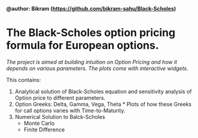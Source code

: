 **@author: Bikram (https://github.com/bikram-sahu/Black-Scholes)**

# The Black-Scholes option pricing formula for European options.

*The project is aimed at building intuition on Option Pricing and how it depends on various parameters. The plots come with interactive widgets.*

This contains:

  1. Analytical solution of Black-Scholes equation and sensitivity analysis of Option price to different parameters.
  2. Option Greeks: Delta, Gamma, Vega, Theta
    * Plots of how these Greeks for call options varies with Time-to-Maturity.
  3. Numerical Solution to Balck-Scholes
	  * Monte Carlo
	  * Finite Difference


